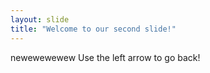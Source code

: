 ```yaml
---
layout: slide
title: "Welcome to our second slide!"
---
```

newewewewew
Use the left arrow to go back!
